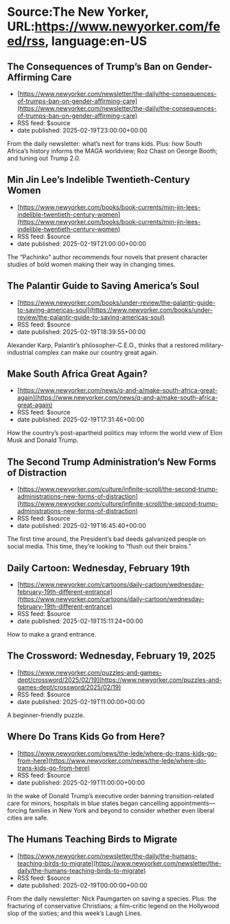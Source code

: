 # Source:The New Yorker, URL:https://www.newyorker.com/feed/rss, language:en-US

## The Consequences of Trump’s Ban on Gender-Affirming Care
 - [https://www.newyorker.com/newsletter/the-daily/the-consequences-of-trumps-ban-on-gender-affirming-care](https://www.newyorker.com/newsletter/the-daily/the-consequences-of-trumps-ban-on-gender-affirming-care)
 - RSS feed: $source
 - date published: 2025-02-19T23:00:00+00:00

From the daily newsletter: what’s next for trans kids. Plus: how South Africa’s history informs the MAGA worldview; Roz Chast on George Booth; and tuning out Trump 2.0.

## Min Jin Lee’s Indelible Twentieth-Century Women
 - [https://www.newyorker.com/books/book-currents/min-jin-lees-indelible-twentieth-century-women](https://www.newyorker.com/books/book-currents/min-jin-lees-indelible-twentieth-century-women)
 - RSS feed: $source
 - date published: 2025-02-19T21:00:00+00:00

The “Pachinko” author recommends four novels that present character studies of bold women making their way in changing times.

## The Palantir Guide to Saving America’s Soul
 - [https://www.newyorker.com/books/under-review/the-palantir-guide-to-saving-americas-soul](https://www.newyorker.com/books/under-review/the-palantir-guide-to-saving-americas-soul)
 - RSS feed: $source
 - date published: 2025-02-19T18:39:55+00:00

Alexander Karp, Palantir’s philosopher-C.E.O., thinks that a restored military-industrial complex can make our country great again.

## Make South Africa Great Again?
 - [https://www.newyorker.com/news/q-and-a/make-south-africa-great-again](https://www.newyorker.com/news/q-and-a/make-south-africa-great-again)
 - RSS feed: $source
 - date published: 2025-02-19T17:31:46+00:00

How the country’s post-apartheid politics may inform the world view of Elon Musk and Donald Trump.

## The Second Trump Administration’s New Forms of Distraction
 - [https://www.newyorker.com/culture/infinite-scroll/the-second-trump-administrations-new-forms-of-distraction](https://www.newyorker.com/culture/infinite-scroll/the-second-trump-administrations-new-forms-of-distraction)
 - RSS feed: $source
 - date published: 2025-02-19T16:45:40+00:00

The first time around, the President’s bad deeds galvanized people on social media. This time, they’re looking to “flush out their brains.”

## Daily Cartoon: Wednesday, February 19th
 - [https://www.newyorker.com/cartoons/daily-cartoon/wednesday-february-19th-different-entrance](https://www.newyorker.com/cartoons/daily-cartoon/wednesday-february-19th-different-entrance)
 - RSS feed: $source
 - date published: 2025-02-19T15:11:24+00:00

How to make a grand entrance.

## The Crossword: Wednesday, February 19, 2025
 - [https://www.newyorker.com/puzzles-and-games-dept/crossword/2025/02/19](https://www.newyorker.com/puzzles-and-games-dept/crossword/2025/02/19)
 - RSS feed: $source
 - date published: 2025-02-19T11:00:00+00:00

A beginner-friendly puzzle.

## Where Do Trans Kids Go from Here?
 - [https://www.newyorker.com/news/the-lede/where-do-trans-kids-go-from-here](https://www.newyorker.com/news/the-lede/where-do-trans-kids-go-from-here)
 - RSS feed: $source
 - date published: 2025-02-19T11:00:00+00:00

In the wake of Donald Trump’s executive order banning transition-related care for minors, hospitals in blue states began cancelling appointments—forcing families in New York and beyond to consider whether even liberal cities are safe.

## The Humans Teaching Birds to Migrate
 - [https://www.newyorker.com/newsletter/the-daily/the-humans-teaching-birds-to-migrate](https://www.newyorker.com/newsletter/the-daily/the-humans-teaching-birds-to-migrate)
 - RSS feed: $source
 - date published: 2025-02-19T00:00:00+00:00

From the daily newsletter: Nick Paumgarten on saving a species. Plus: the fracturing of conservative Christians; a film-critic legend on the Hollywood slop of the sixties; and this week’s Laugh Lines.

